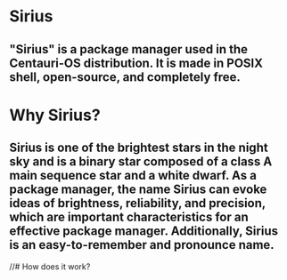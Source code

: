 # Sirius
## "Sirius" is a package manager used in the Centauri-OS distribution. It is made in POSIX shell, open-source, and completely free.
# Why Sirius?
## Sirius is one of the brightest stars in the night sky and is a binary star composed of a class A main sequence star and a white dwarf. As a package manager, the name Sirius can evoke ideas of brightness, reliability, and precision, which are important characteristics for an effective package manager. Additionally, Sirius is an easy-to-remember and pronounce name.
//# How does it work?
